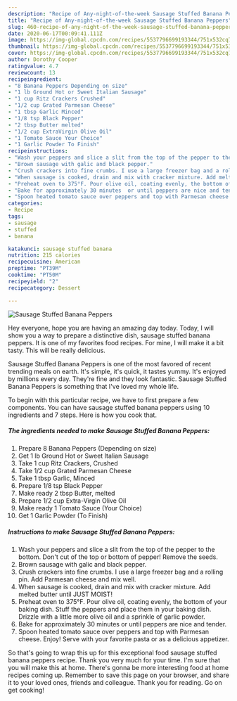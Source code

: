 ```yaml
---
description: "Recipe of Any-night-of-the-week Sausage Stuffed Banana Peppers"
title: "Recipe of Any-night-of-the-week Sausage Stuffed Banana Peppers"
slug: 460-recipe-of-any-night-of-the-week-sausage-stuffed-banana-peppers
date: 2020-06-17T00:09:41.111Z
image: https://img-global.cpcdn.com/recipes/5537796699193344/751x532cq70/sausage-stuffed-banana-peppers-recipe-main-photo.jpg
thumbnail: https://img-global.cpcdn.com/recipes/5537796699193344/751x532cq70/sausage-stuffed-banana-peppers-recipe-main-photo.jpg
cover: https://img-global.cpcdn.com/recipes/5537796699193344/751x532cq70/sausage-stuffed-banana-peppers-recipe-main-photo.jpg
author: Dorothy Cooper
ratingvalue: 4.7
reviewcount: 13
recipeingredient:
- "8 Banana Peppers Depending on size"
- "1 lb Ground Hot or Sweet Italian Sausage"
- "1 cup Ritz Crackers Crushed"
- "1/2 cup Grated Parmesan Cheese"
- "1 tbsp Garlic Minced"
- "1/8 tsp Black Pepper"
- "2 tbsp Butter melted"
- "1/2 cup ExtraVirgin Olive Oil"
- "1 Tomato Sauce Your Choice"
- "1 Garlic Powder To Finish"
recipeinstructions:
- "Wash your peppers and slice a slit from the top of the pepper to the bottom. Don&#39;t cut of the top or bottom of pepper! Remove the seeds."
- "Brown sausage with galic and black pepper."
- "Crush crackers into fine crumbs. I use a large freezer bag and a rolling pin. Add Parmesan cheese and mix well."
- "When sausage is cooked, drain and mix with cracker mixture. Add melted butter until JUST MOIST!"
- "Preheat oven to 375°F. Pour olive oil, coating evenly, the bottom of your baking dish. Stuff the peppers and place them in your baking dish. Drizzle with a little more olive oil and a sprinkle of garlic powder."
- "Bake for approximately 30 minutes  or until peppers are nice and tender."
- "Spoon heated tomato sauce over peppers and top with Parmesan cheese. Enjoy! Serve with your favorite pasta or as a delicious appetizer."
categories:
- Recipe
tags:
- sausage
- stuffed
- banana

katakunci: sausage stuffed banana 
nutrition: 215 calories
recipecuisine: American
preptime: "PT39M"
cooktime: "PT50M"
recipeyield: "2"
recipecategory: Dessert

---
```



![Sausage Stuffed Banana Peppers](https://img-global.cpcdn.com/recipes/5537796699193344/751x532cq70/sausage-stuffed-banana-peppers-recipe-main-photo.jpg)

Hey everyone, hope you are having an amazing day today. Today, I will show you a way to prepare a distinctive dish, sausage stuffed banana peppers. It is one of my favorites food recipes. For mine, I will make it a bit tasty. This will be really delicious.

Sausage Stuffed Banana Peppers is one of the most favored of recent trending meals on earth. It's simple, it's quick, it tastes yummy. It's enjoyed by millions every day. They're fine and they look fantastic. Sausage Stuffed Banana Peppers is something that I've loved my whole life.




To begin with this particular recipe, we have to first prepare a few components. You can have sausage stuffed banana peppers using 10 ingredients and 7 steps. Here is how you cook that.

<!--inarticleads1-->

##### The ingredients needed to make Sausage Stuffed Banana Peppers:

1. Prepare 8 Banana Peppers (Depending on size)
1. Get 1 lb Ground Hot or Sweet Italian Sausage
1. Take 1 cup Ritz Crackers, Crushed
1. Take 1/2 cup Grated Parmesan Cheese
1. Take 1 tbsp Garlic, Minced
1. Prepare 1/8 tsp Black Pepper
1. Make ready 2 tbsp Butter, melted
1. Prepare 1/2 cup Extra-Virgin Olive Oil
1. Make ready 1 Tomato Sauce (Your Choice)
1. Get 1 Garlic Powder (To Finish)




<!--inarticleads2-->

##### Instructions to make Sausage Stuffed Banana Peppers:

1. Wash your peppers and slice a slit from the top of the pepper to the bottom. Don&#39;t cut of the top or bottom of pepper! Remove the seeds.
1. Brown sausage with galic and black pepper.
1. Crush crackers into fine crumbs. I use a large freezer bag and a rolling pin. Add Parmesan cheese and mix well.
1. When sausage is cooked, drain and mix with cracker mixture. Add melted butter until JUST MOIST!
1. Preheat oven to 375°F. Pour olive oil, coating evenly, the bottom of your baking dish. Stuff the peppers and place them in your baking dish. Drizzle with a little more olive oil and a sprinkle of garlic powder.
1. Bake for approximately 30 minutes  or until peppers are nice and tender.
1. Spoon heated tomato sauce over peppers and top with Parmesan cheese. Enjoy! Serve with your favorite pasta or as a delicious appetizer.




So that's going to wrap this up for this exceptional food sausage stuffed banana peppers recipe. Thank you very much for your time. I'm sure that you will make this at home. There's gonna be more interesting food at home recipes coming up. Remember to save this page on your browser, and share it to your loved ones, friends and colleague. Thank you for reading. Go on get cooking!
